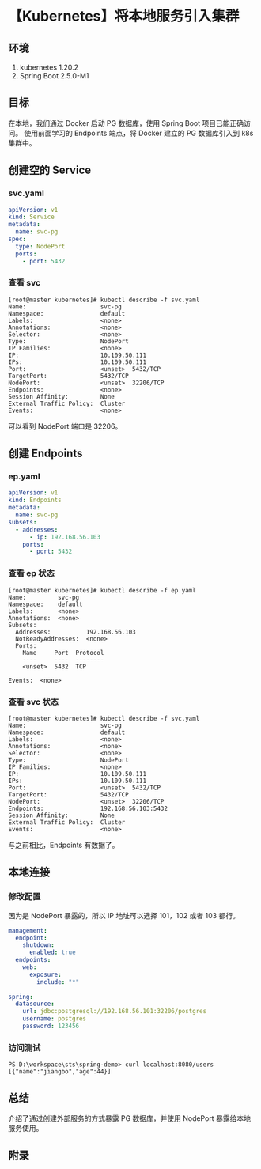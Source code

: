 # 【Kubernetes】将本地服务引入集群

## 环境

1. kubernetes 1.20.2
2. Spring Boot 2.5.0-M1

## 目标

在本地，我们通过 Docker 启动 PG 数据库，使用 Spring Boot 项目已能正确访问。
使用前面学习的 Endpoints 端点，将 Docker 建立的 PG 数据库引入到 k8s 集群中。

## 创建空的 Service

### svc.yaml

```yaml
apiVersion: v1
kind: Service
metadata:
  name: svc-pg
spec:
  type: NodePort
  ports:
    - port: 5432
```

### 查看 svc

```
[root@master kubernetes]# kubectl describe -f svc.yaml
Name:                     svc-pg
Namespace:                default
Labels:                   <none>
Annotations:              <none>
Selector:                 <none>
Type:                     NodePort
IP Families:              <none>
IP:                       10.109.50.111
IPs:                      10.109.50.111
Port:                     <unset>  5432/TCP
TargetPort:               5432/TCP
NodePort:                 <unset>  32206/TCP
Endpoints:                <none>
Session Affinity:         None
External Traffic Policy:  Cluster
Events:                   <none>
```

可以看到 NodePort 端口是 32206。

## 创建 Endpoints

### ep.yaml

```yaml
apiVersion: v1
kind: Endpoints
metadata:
  name: svc-pg
subsets:
  - addresses:
      - ip: 192.168.56.103
    ports:
      - port: 5432
```

### 查看 ep 状态

```
[root@master kubernetes]# kubectl describe -f ep.yaml
Name:         svc-pg
Namespace:    default
Labels:       <none>
Annotations:  <none>
Subsets:
  Addresses:          192.168.56.103
  NotReadyAddresses:  <none>
  Ports:
    Name     Port  Protocol
    ----     ----  --------
    <unset>  5432  TCP

Events:  <none>
```

### 查看 svc 状态

```
[root@master kubernetes]# kubectl describe -f svc.yaml
Name:                     svc-pg
Namespace:                default
Labels:                   <none>
Annotations:              <none>
Selector:                 <none>
Type:                     NodePort
IP Families:              <none>
IP:                       10.109.50.111
IPs:                      10.109.50.111
Port:                     <unset>  5432/TCP
TargetPort:               5432/TCP
NodePort:                 <unset>  32206/TCP
Endpoints:                192.168.56.103:5432
Session Affinity:         None
External Traffic Policy:  Cluster
Events:                   <none>
```

与之前相比，Endpoints 有数据了。

## 本地连接

### 修改配置

因为是 NodePort 暴露的，所以 IP 地址可以选择 101，102 或者 103 都行。

```yaml
management:
  endpoint:
    shutdown:
      enabled: true
  endpoints:
    web:
      exposure:
        include: "*"
        
spring:
  datasource:
    url: jdbc:postgresql://192.168.56.101:32206/postgres
    username: postgres
    password: 123456
```

### 访问测试

```
PS D:\workspace\sts\spring-demo> curl localhost:8080/users
[{"name":"jiangbo","age":44}]
```

## 总结

介绍了通过创建外部服务的方式暴露 PG 数据库，并使用 NodePort 暴露给本地服务使用。

## 附录
